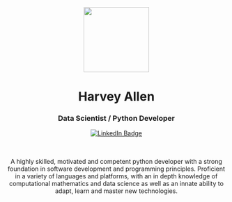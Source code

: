 <div id="header" align="center">
<img src="[https://media.licdn.com/dms/image/C4E03AQFL1UprKtFDsA/profile-displayphoto-shrink_800_800/0/1660999972071?e=1691020800&v=beta&t=3PHzyynjji25kivP1-FkMRi7-9WPNSC0ho2LvXPS95M](https://media.licdn.com/dms/image/C4E03AQFL1UprKtFDsA/profile-displayphoto-shrink_800_800/0/1660999972071?e=1696464000&v=beta&t=0okayvM6IjXBCym011h0XszWYy528jZcEc73Tk6w53o)" width="150"/>
<h1>Harvey Allen</h1>
<h3>Data Scientist / Python Developer</h3>
<a href="https://www.linkedin.com/in/harveyallen/">
<img src="https://img.shields.io/badge/LinkedIn-blue?style=for-the-badge&logo=linkedin&logoColor=white" alt="LinkedIn Badge"/>
</a>
</div>
<div id="body" align="center">
<br></br>
<p>
A highly skilled, motivated and competent python developer with a strong foundation in software development and programming principles. Proficient in a variety of languages and platforms, with an in depth knowledge of computational mathematics and data science as well as an innate ability to adapt, learn and master new technologies.
</p>
</di>
